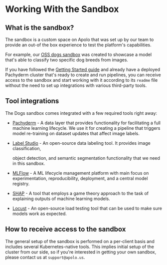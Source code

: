 # Working With the Sandbox

## What is the sandbox?

The sandbox is a custom space on Apolo that was set up by our team to provide an out-of the box experience to test the platform's capabilities.

For example, our [OSS dogs sandbox](https://github.com/neuro-inc/mlops-demo-oss-dogs) was created to showcase a model that's able to classify two specific dog breeds from images.&#x20;

If you have followed the [Getting Started guide](../../first-steps/getting-started.md) and already have a deployed Pachyderm cluster that's ready to create and run pipelines, you can receive access to the sandbox and start working with it according to its `readme` file without the need to set up integrations with various third-party tools.

## Tool integrations

The Dogs sandbox comes integrated with a few required tools right away:

* [Pachyderm](https://www.pachyderm.com/) - A data layer that provides functionality for facilitating a full machine learning lifecycle. We use it for creating a pipeline that triggers model re-training on dataset updates that affect image labels.
*   [Label Studio](https://labelstud.io/) - An open-source data labeling tool. It provides image classification,

    object detection, and semantic segmentation functionality that we need in this sandbox.
* [MLFlow](https://mlflow.org/) - A ML lifecycle management platform with main focus on experimentation, reproducibility, deployment, and a central model registry.
* [SHAP](https://github.com/slundberg/shap) - A tool that employs a game theory approach to the task of explaining outputs of machine learning models.
* [Locust](https://locust.io/) - An open-source load testing tool that can be used to make sure models work as expected.

## How to receive access to the sandbox

The general setup of the sandbox is performed on a per-client basis and includes several Kubernetes-native tools. This implies initial setup of the cluster from our side, so if you're interested in getting your own sandbox, please contact us at `support@apolo.us`.
